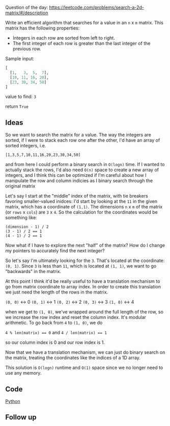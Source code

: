Question of the day: https://leetcode.com/problems/search-a-2d-matrix/#/description

Write an efficient algorithm that searches for a value
in an `n` x `m` matrix. This matrix has the following
properties:

- Integers in each row are sorted from left to right.
- The first integer of each row is greater than the last
integer of the previous row.

Sample input:

```python
[  
  [1,   3,  5,  7],  
  [10, 11, 16, 20],  
  [23, 30, 34, 50]   
]
```

value to find: `3`

return `True`

## Ideas

So we want to search the matrix for a value. The way the integers
are sorted, if I were to stack each row one after the other, I'd
have an array of sorted integers, i.e.

`[1,3,5,7,10,11,16,20,23,30,34,50]`

and from here I could perform a binary search in `O(logn)` time.
If I wanted to actually stack the rows, I'd also need `O(n)` space
to create a new array of integers, and I think this can be optimized
if I'm careful about how I manipulate the row and column indicies
as I binary search through the original matrix

Let's say I start at the "middle" index of the matrix, with tie
breakers favoring smaller-valued inidces: I'd start by looking at
the `11` in the given matrix, which has a coordinate of `(1,1)`.
The dimensions `n` x `m` of the matrix (or `rows` x `cols`) are
`3` x `4`. So the calculation for the coordinates would be something
like:

`(dimension - 1) / 2`  
`(3 - 1) / 2 == 1`  
`(4 - 1) / 2 == 1`  

Now what if I have to explore the next "half" of the matrix? How
do I change my pointers to accurately find the next integer?

So let's say I'm ultimately looking for the `3`. That's located
at the coordinate: `(0, 1)`. Since `3` is less than `11`,  which
is located at `(1, 1)`, we want to go "backwards" in the matrix.

At this point I think it'd be really useful to have a translation
mechanism to go from matrix coordinate to array index. In order
to create this translation we just need the length of the rows in
the matrix.

`(0, 0)` <-> 0
`(0, 1)` <-> 1
`(0, 2)` <-> 2
`(0, 3)` <-> 3
`(1, 0)` <-> 4

when we get to `(1, 0)`, we've wrapped around the full length of
the row, so we increase the row index and reset the column index.
It's modular arithmetic. To go back from `4` to `(1, 0)`, we do

`4 % len(matrix) == 0` and `4 / len(matrix) == 1`

so our column index is 0 and our row index is 1.

Now that we have a translation mechanism, we can just do binary
search on the matrix, treating the coordinates like the indices
of a 1D array.

This solution is `O(logn)` runtime and `O(1)` space since we no
longer need to use any memory.

## Code
[Python](./searchMatrix.py)

## Follow up

